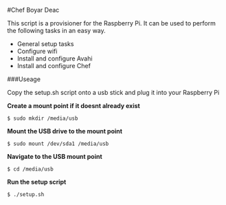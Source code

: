 #Chef Boyar Deac

This script is a provisioner for the Raspberry Pi. It can be used to perform the following tasks in an easy way.

* General setup tasks
* Configure wifi
* Install and configure Avahi
* Install and configure Chef

###Useage

Copy the setup.sh script onto a usb stick and plug it into your Raspberry Pi

**Create a mount point if it doesnt already exist**
```
$ sudo mkdir /media/usb
```

**Mount the USB drive to the mount point**
```
$ sudo mount /dev/sda1 /media/usb
```

**Navigate to the USB mount point**
```
$ cd /media/usb
```

**Run the setup script**
```
$ ./setup.sh
```
